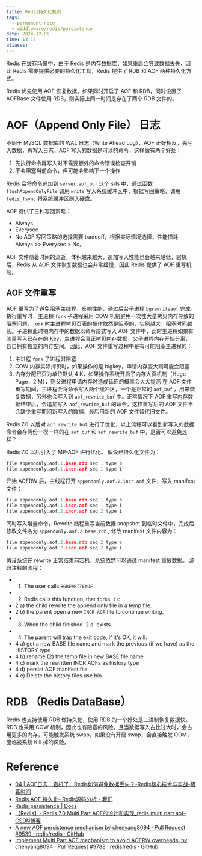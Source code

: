 ```yaml
---
title: Redis持久化机制
tags:
  - permanent-note
  - middleware/redis/persistence
date: 2024-12-06
time: 13:17
aliases:
---
```

Redis 在缓存场景中，由于 Redis 是内存数据库，如果重启会导致数据丢失，因此 Redis 需要提供必要的持久化工具，Redis 提供了 RDB 和 AOF 两种持久化方式。

Redis 优先使用 AOF 恢复数据。如果同时开启了 AOF 和 RDB，同时设置了 AOFBase 文件使用 RDB，则实际上同一时间是存在了两个 RDB 文件的。

# AOF（Append Only File） 日志

不同于 MySQL 数据库的 WAL 日志（Write Ahead Log），AOF 正好相反，先写入数据，再写入日志，AOF 写入的数据是可读的命令，这样做有两个好处：

1. 先执行命令再写入时不需要额外的命令错误检查开销
2. 不会阻塞当前命令，但可能会影响下一个操作

Redis 会将命令追加到 `server.aof_buf` 这个 sds 中，通过函数 `flushAppendOnlyFile` 调用 `write` 写入系统缓冲区中，根据写回策略，调用 `fedis_fsync` 将系统缓冲区刷入硬盘。

AOF 提供了三种写回策略：
* Always
* Everysec
* No
AOF 写回策略的选择需要 tradeoff，根据实际情况选择，性能损耗 Always >> Everysec > No。

AOF 文件随着时间的流逝，体积越来越大，追加写入性能也会越来越低，宕机后，Redis 从 AOF 文件恢复数据也会非常缓慢，因此 Redis 提供了 AOF 重写机制。

## AOF 文件重写

AOF 重写为了避免阻塞主线程，影响性能，通过后台子进程 `bgrewriteaof` 完成。执行重写时，主进程 `fork` 子进程采用 COW 机制避免一次性大量拷贝内存导致的阻塞问题，`fork` 时主进程拷贝页表的操作依然是阻塞的，实例越大，阻塞时间越长。子进程此时把内存中的数据以命令形式写入 AOF 文件中，此时主进程如果有流量写入已存在的 Key，主进程会真正拷贝内存数据，父子进程内存开始分离，各自拥有独立的内存空间。因此，AOF 文件重写过程中是有可能阻塞主进程的：
1. 主进程 `fork` 子进程时阻塞
2. COW 内存实际拷贝时，如果操作的是 bigkey，申请内存变大则可能会阻塞
3. 内存分配已页为单位默认 4 K，如果操作系统开启了内存大页机制（Huge Page，2 M），则父进程申请内存时造成延迟的概率会大大提高
在 AOF 文件重写期间，主进程会将命令写入两个缓冲区，一个是正常的 `aof_buf` ，用来恢复数据，另外也会写入到 `aof_rewrite_buf` 中。正常情况下 AOF 重写内存数据结束后，会追加写入 `aof_rewrite_buf` 的命令，这样重写后的 AOF 文件不会缺少重写期间新写入的数据，最后用新的 AOF 文件替代旧文件。

Redis 7.0 以后对 `aof_rewrite_buf` 进行了优化，以上流程可以看到新写入的数据命令会存两份一模一样的在 `aof_buf` 和 `aof_rewrite_buf` 中，是否可以避免这样？

Redis 7.0 以后引入了 MP-AOF 进行优化。
假设已持久化文件为：
```c
file appendonly.aof.1.base.rdb seq 1 type b
file appendonly.aof.1.incr.aof seq 1 type i
```
开始 AOFRW 后，主线程打开 `appendonly.aof.2.incr.aof` 文件，写入 manifest 文件：
```c
file appendonly.aof.1.base.rdb seq 1 type b
file appendonly.aof.1.incr.aof seq 1 type i
file appendonly.aof.2.incr.aof seq 2 type i
```
同时写入增量命令，Rewrite 线程重写当前数据 snapshot 到临时文件中，完成后修改文件名为 `appendonly.aof.2.base.rdb` , 修改 manifest 文件内容为：
```c
file appendonly.aof.2.base.rdb seq 2 type b
file appendonly.aof.2.incr.aof seq 2 type i
```
假设系统在 rewrite 正常结束前宕机，系统依然可以通过 manifest 重放数据。
源码注释的流程：
 * 1) The user calls `BGREWRITEAOF`
 * 2) Redis calls this function, that `forks ()`:
 *    2 a) the child rewrite the append only file in a temp file.
 *    2 b) the parent open a new `INCR AOF` file to continue writing.
 * 3) When the child finished '2 a' exists.
 * 4) The parent will trap the exit code, if it's OK, it will:
 *    4 a) get a new BASE file name and mark the previous (if we have) as the HISTORY type
 *    4 b) rename (2) the temp file in new BASE file name
 *    4 c) mark the rewritten INCR AOFs as history type
 *    4 d) persist AOF manifest file
 *    4 e) Delete the history files use bio

# RDB （Redis DataBase）

Redis 也支持使用 RDB 做持久化，使用 RDB 的一个好处是二进制恢复数据快。RDB 也采用 COW 机制，因此也有阻塞的风险。且当数据写入占比过大时，会占用更多的内存，可能触发系统 swap，如果没有开启 swap，会直接触发 OOM，面临被系统 Kill 掉的风险。

# Reference
* [04 \| AOF日志：宕机了，Redis如何避免数据丢失？-Redis核心技术与实战-极客时间](https://time.geekbang.org/column/article/271754)
* [Redis AOF 持久化- Redis源码分析 - 我们](https://gsmtoday.github.io/2018/07/30/redis-01/)
* [Redis persistence \| Docs](https://redis.io/docs/latest/operate/oss_and_stack/management/persistence/)
* [【Redis】- Redis 7.0 Multi Part AOF的设计和实现\_redis multi part aof-CSDN博客](https://blog.csdn.net/weixin_42201180/article/details/128733771)
* [A new AOF persistence mechanism by chenyang8094 · Pull Request #9539 · redis/redis · GitHub](https://github.com/redis/redis/pull/9539#issuecomment-964737334)
* [Implement Multi Part AOF mechanism to avoid AOFRW overheads. by chenyang8094 · Pull Request #9788 · redis/redis · GitHub](https://github.com/redis/redis/pull/9788)